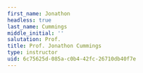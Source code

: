 ```yaml
---
first_name: Jonathon
headless: true
last_name: Cummings
middle_initial: ''
salutation: Prof.
title: Prof. Jonathon Cummings
type: instructor
uid: 6c75625d-085a-c0b4-42fc-26710db40f7e
---
```

